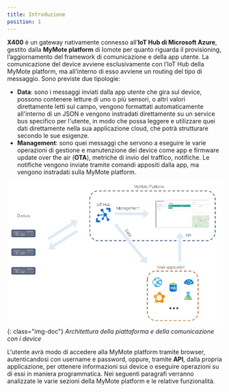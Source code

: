```yaml
---
title: Introduzione
position: 1
---
```


**X400** è un gateway nativamente connesso all’**IoT Hub di Microsoft Azure**, gestito dalla  **MyMote platform** di Iomote per quanto riguarda il provisioning, l’aggiornamento del framework di comunicazione e della app utente. La comunicazione del device avviene esclusivamente con l’IoT Hub della MyMote platform, ma all’interno di esso avviene un routing del tipo di messaggio. Sono previste due tipologie:
* **Data**: sono i messaggi inviati dalla app utente che gira sul device, possono contenere letture di uno o più sensori, o altri valori direttamente letti sul campo, vengono formattati automaticamente all'interno di un JSON e vengono instradati direttamente su un service bus specifico per l'utente, in modo che possa leggere e utilizzare quei dati direttamente nella sua applicazione cloud, che potrà strutturare secondo le sue esigenze. 
* **Management**: sono quei messaggi che servono a eseguire le varie operazioni di gestione e manutenzione dei device come app e firmware update over the air (**OTA**), metriche di invio del traffico, notifiche. Le notifiche vengono inviate tramite comandi appositi dalla app, ma vengono instradati sulla MyMote platform.

![Architettura](./images/Architettura.jpg){: class="img-doc"}
*Architettura della piattaforma e della comunicazione con i device* 

L'utente avrà modo di accedere alla MyMote platform tramite browser, autenticandosi con username e password, oppure, tramite **API**, dalla propria applicazione, per ottenere informazioni sui device o eseguire operazioni su di essi in maniera programmatica. 
Nei seguenti paragrafi verranno analizzate le varie sezioni della MyMote platform e le relative funzionalità.
